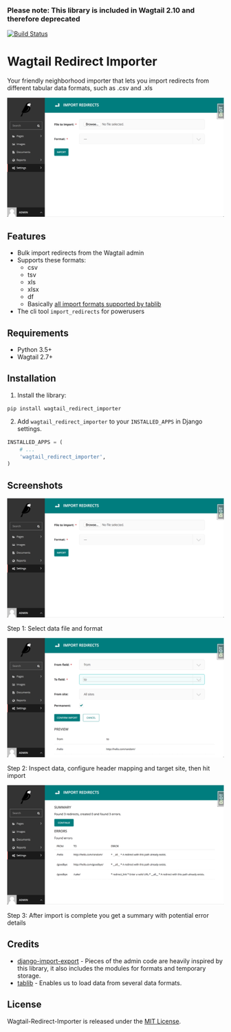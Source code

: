 ### Please note: This library is included in Wagtail 2.10 and therefore deprecated

[![Build Status](https://travis-ci.org/frojd/wagtail-redirect-importer.svg?branch=develop)](https://travis-ci.org/frojd/wagtail-redirect-importer)
# Wagtail Redirect Importer

Your friendly neighborhood importer that lets you import redirects from different tabular data formats, such as .csv and .xls

![Screen1](https://raw.githubusercontent.com/frojd/wagtail-redirect-importer/develop/img/screen_1.png)


## Features

- Bulk import redirects from the Wagtail admin
- Supports these formats:
    - csv
    - tsv
    - xls
    - xlsx
    - df
    - Basically [all import formats supported by tablib](https://tablib.readthedocs.io/en/stable/formats/)
- The cli tool `import_redirects` for powerusers


## Requirements

- Python 3.5+
- Wagtail 2.7+


## Installation

1. Install the library:

```
pip install wagtail_redirect_importer
```

2. Add `wagtail_redirect_importer` to your `INSTALLED_APPS` in Django settings.

```python
INSTALLED_APPS = (
    # ...
    'wagtail_redirect_importer',
)
```


## Screenshots

![Screen1](https://raw.githubusercontent.com/frojd/wagtail-redirect-importer/develop/img/screen_1.png)

Step 1: Select data file and format

![Screen2](https://raw.githubusercontent.com/frojd/wagtail-redirect-importer/develop/img/screen_2.png)

Step 2: Inspect data, configure header mapping and target site, then hit import

![Screen3](https://raw.githubusercontent.com/frojd/wagtail-redirect-importer/develop/img/screen_3.png)

Step 3: After import is complete you get a summary with potential error details


## Credits

- [django-import-export](https://github.com/django-import-export/django-import-export) - Pieces of the admin code are heavily inspired by this library, it also includes the modules for formats and temporary storage.
- [tablib](https://github.com/jazzband/tablib) - Enables us to load data from several data formats.


## License

Wagtail-Redirect-Importer is released under the [MIT License](http://www.opensource.org/licenses/MIT).
